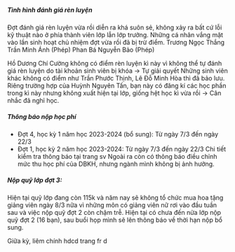 ##### Tình hình đánh giá rèn luyện
Đợt đánh giá rèn luyện vừa rồi diễn ra khá suôn sẻ, không xảy ra bất cứ lỗi kỹ thuật nào ở phía thành viên lớp lẫn lớp trưởng.
Những cá nhân vắng mặt vào lần sinh hoạt chủ nhiệm đợt vừa rồi đã bị trừ điểm.
Trương Ngọc Thắng 
Trần Minh Ánh (Phép)
Phan Bá Nguyễn Bảo (Phép)

Hồ Dương Chí Cường không có điểm rèn luyện kì này vì không thể tự đánh giá rèn luyện do tài khoản sinh viên bị khóa -> Tự giải quyết
Những sinh viên khác không có điểm như Trần Phước Thịnh, Lê Đỗ Minh Hòa thì đã bảo lưu.
Riêng trường hợp của Huỳnh Nguyên Tấn, bạn này có đăng kí các học phần trong kì này nhưng không xuất hiện tại lớp, giống hệt học kì vừa rồi -> Cân nhắc đã nghỉ học.

##### Thông báo nộp học phí
- Đợt 4, học kỳ 1 năm học 2023-2024 (bổ sung): Từ ngày 7/3 đến ngày 22/3
- Đợt 1, học kỳ 2 năm học 2023-2024: Từ ngày 7/3 đến ngày 22/3
Chi tiết kiểm tra thông báo tại trang sv
Ngoài ra còn có thông báo điều chỉnh mức thu học phí của DBKH, nhưng ngành mình không bị ảnh hưởng.

##### Nộp quỹ lớp đợt 3:
Hiện tại quỹ lớp đang còn 115k và năm nay sẽ không tổ chức mua hoa tặng giảng viên ngày 8/3 nữa vì những môn có giảng viên nữ rơi vào đầu tuần sau và việc nộp quỹ đợt 2 còn chậm trễ.
Hiện tại có chưa đến nửa lớp nộp quỹ đợt 2 (16 bạn), sau buổi họp mình sẽ lên thông báo về thời hạn nộp bổ sung.

Giữa kỳ, liêm chính
hdcd
trang fr
d